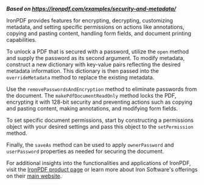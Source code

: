 ***Based on <https://ironpdf.com/examples/security-and-metadata/>***

IronPDF provides features for encrypting, decrypting, customizing metadata, and setting specific permissions on actions like annotations, copying and pasting content, handling form fields, and document printing capabilities.

To unlock a PDF that is secured with a password, utilize the `open` method and supply the password as its second argument. To modify metadata, construct a new dictionary with key-value pairs reflecting the desired metadata information. This dictionary is then passed into the `overrideMetadata` method to replace the existing metadata.

Use the `removePasswordsAndEncryption` method to eliminate passwords from the document. The `makePdfDocumentReadOnly` method locks the PDF, encrypting it with 128-bit security and preventing actions such as copying and pasting content, making annotations, and modifying form fields.

To set specific document permissions, start by constructing a permissions object with your desired settings and pass this object to the `setPermission` method.

Finally, the `saveAs` method can be used to apply `ownerPassword` and `userPassword` properties as needed for securing the document.

For additional insights into the functionalities and applications of IronPDF, visit the [IronPDF product page](https://www.ironpdf.com) or learn more about Iron Software's offerings on their [main website](https://www.ironsoftware.com).